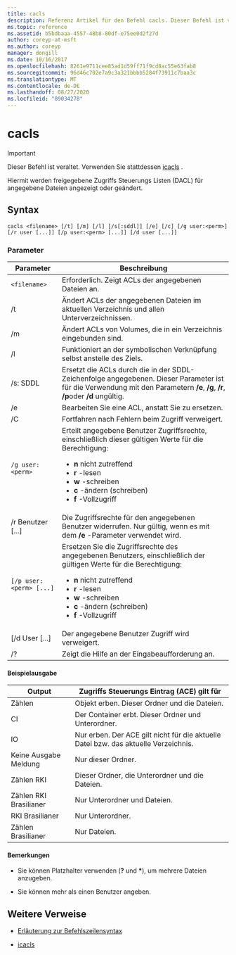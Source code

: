 ```yaml
---
title: cacls
description: Referenz Artikel für den Befehl cacls. Dieser Befehl ist veraltet und wird in zukünftigen Versionen von Windows nicht mehr unterstützt.
ms.topic: reference
ms.assetid: b5bdbaaa-4557-48b8-80df-e75ee0d2f27d
author: coreyp-at-msft
ms.author: coreyp
manager: dongill
ms.date: 10/16/2017
ms.openlocfilehash: 8261e9711cee85ad1d59ff71f9cd8ac55e63fab8
ms.sourcegitcommit: 96d46c702e7a9c3a321bbbb5284f73911c7baa3c
ms.translationtype: MT
ms.contentlocale: de-DE
ms.lasthandoff: 08/27/2020
ms.locfileid: "89034278"
---
```

# <a name="cacls"></a>cacls

>[!IMPORTANT]
> Dieser Befehl ist veraltet. Verwenden Sie stattdessen [icacls](icacls.md) .

Hiermit werden freigegebene Zugriffs Steuerungs Listen (DACL) für angegebene Dateien angezeigt oder geändert.

## <a name="syntax"></a>Syntax

```
cacls <filename> [/t] [/m] [/l] [/s[:sddl]] [/e] [/c] [/g user:<perm>] [/r user [...]] [/p user:<perm> [...]] [/d user [...]]
```

### <a name="parameters"></a>Parameter

| Parameter | Beschreibung |
| --------- | ----------- |
| `<filename>` | Erforderlich. Zeigt ACLs der angegebenen Dateien an. |
| /t | Ändert ACLs der angegebenen Dateien im aktuellen Verzeichnis und allen Unterverzeichnissen. |
| /m | Ändert ACLs von Volumes, die in ein Verzeichnis eingebunden sind. |
| /l | Funktioniert an der symbolischen Verknüpfung selbst anstelle des Ziels. |
| /s: SDDL | Ersetzt die ACLs durch die in der SDDL-Zeichenfolge angegebenen. Dieser Parameter ist für die Verwendung mit den Parametern **/e**, **/g**, **/r**, **/p**oder **/d** ungültig. |
| /e | Bearbeiten Sie eine ACL, anstatt Sie zu ersetzen. |
| /C | Fortfahren nach Fehlern beim Zugriff verweigert. |
| `/g user:<perm>` | Erteilt angegebene Benutzer Zugriffsrechte, einschließlich dieser gültigen Werte für die Berechtigung:<ul><li>**n** nicht zutreffend</li><li>**r** -lesen</li><li>**w** -schreiben</li><li>**c** -ändern (schreiben)</li><li>**f** -Vollzugriff</li></ul> |
| /r Benutzer [...] | Die Zugriffsrechte für den angegebenen Benutzer widerrufen. Nur gültig, wenn es mit dem **/e** -Parameter verwendet wird. |
| `[/p user:<perm> [...]` | Ersetzen Sie die Zugriffsrechte des angegebenen Benutzers, einschließlich der gültigen Werte für die Berechtigung:<ul><li>**n** nicht zutreffend</li><li>**r** -lesen</li><li>**w** -schreiben</li><li>**c** -ändern (schreiben)</li><li>**f** -Vollzugriff</li></ul> |
| [/d User [...] | Der angegebene Benutzer Zugriff wird verweigert. |
| /? | Zeigt die Hilfe an der Eingabeaufforderung an. |

#### <a name="sample-output"></a>Beispielausgabe

| Output | Zugriffs Steuerungs Eintrag (ACE) gilt für |
-------- | ------------------------------------- |
| Zählen | Objekt erben. Dieser Ordner und die Dateien. |
| CI | Der Container erbt. Dieser Ordner und Unterordner. |
| IO | Nur erben. Der ACE gilt nicht für die aktuelle Datei bzw. das aktuelle Verzeichnis. |
| Keine Ausgabe Meldung | Nur dieser Ordner. |
| Zählen RKI | Dieser Ordner, die Unterordner und die Dateien. |
| Zählen RKI Brasilianer | Nur Unterordner und Dateien. |
| RKI Brasilianer | Nur Unterordner. |
| Zählen Brasilianer | Nur Dateien. |

#### <a name="remarks"></a>Bemerkungen

- Sie können Platzhalter verwenden (**?** und **&#42;**), um mehrere Dateien anzugeben.

- Sie können mehr als einen Benutzer angeben.

## <a name="additional-references"></a>Weitere Verweise

- [Erläuterung zur Befehlszeilensyntax](command-line-syntax-key.md)

- [icacls](icacls.md)
